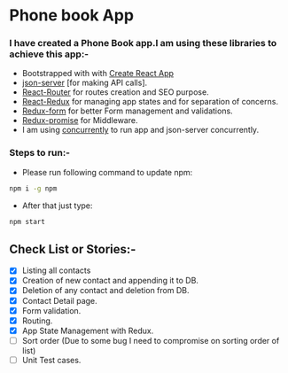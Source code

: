 # Phone book App
  

### I have created a Phone Book app.I am using these libraries to achieve this app:-


* Bootstrapped with with [Create React App](https://github.com/facebookincubator/create-react-app)
* [json-server](https://github.com/typicode/json-server) [for making API calls].
* [React-Router](https://github.com/ReactTraining/react-router) for routes creation and SEO purpose.
* [React-Redux](https://github.com/reduxjs/react-redux) for managing app states and for separation of concerns.
* [Redux-form](https://github.com/erikras/redux-form) for better Form management and validations.
* [Redux-promise](https://github.com/redux-utilities/redux-promise) for Middleware.
* I am using [concurrently](https://www.npmjs.com/package/concurrently) to run app and json-server concurrently.
 

### Steps to run:-
* Please run following command to update npm:
```sh
npm i -g npm
```
* After that just type:
```sh
npm start
```

## Check List or Stories:-
 * [x] Listing all contacts
 * [x] Creation of new contact and appending it to DB.
 * [x] Deletion of any contact and deletion from DB.
 * [x] Contact Detail page.
 * [x] Form validation.
 * [x] Routing.
 * [x] App State Management with Redux.
 * [ ] Sort order (Due to some bug I need to compromise on sorting order of list)
 * [ ] Unit Test cases.
